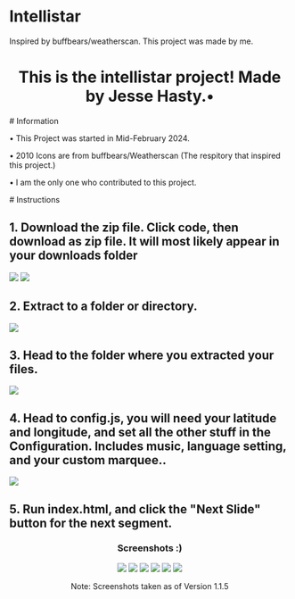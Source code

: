 # Intellistar
Inspired by buffbears/weatherscan. This project was made by me.
 <h1 align="center">This is the intellistar project! Made by Jesse Hasty.•</h1>
# Information
<p>• This Project was started in Mid-February 2024.</p>
<p>• 2010 Icons are from buffbears/Weatherscan (The respitory that inspired this project.)</p>
<p>• I am the only one who contributed to this project.</p>
# Instructions
<h2>1. Download the zip file. Click code, then download as zip file. It will most likely appear in your downloads folder</h2>
<img src="./setup/setup0.png">
 <img src="./setup/setup1.png">
 <h2>2. Extract to a folder or directory.</h2>
 <img src="./setup/setup2.png">
 <h2>3. Head to the folder where you extracted your files.</h2>
 <img src="./setup/setup3.png">
 <h2>4. Head to config.js, you will need your latitude and longitude, and set all the other stuff in the Configuration. Includes music, language setting, and your custom marquee..</h2>
 <img src="./setup/setup4.png">
 <h2>5. Run index.html, and click the "Next Slide" button for the next segment.</h2>
  
  <h3 align="center">Screenshots :)</h3>
  <div align="center">
   <img src="./screenshots/00.png">
    <img src="./screenshots/1.png">
   <img src="./screenshots/2.png">
   <img src="./screenshots/3.png">
   <img src="./screenshots/4.png">
   <img src="./screenshots/5.png">
   <p>Note: Screenshots taken as of Version 1.1.5</p>
  </div>

